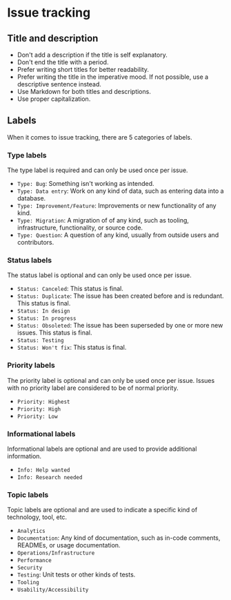 # Issue tracking

## Title and description

- Don't add a description if the title is self explanatory.
- Don't end the title with a period.
- Prefer writing short titles for better readability.
- Prefer writing the title in the imperative mood. If not possible, use a descriptive sentence instead.
- Use Markdown for both titles and descriptions.
- Use proper capitalization.

## Labels

When it comes to issue tracking, there are 5 categories of labels.

### Type labels

The type label is required and can only be used once per issue.

- `Type: Bug`: Something isn't working as intended.
- `Type: Data entry`: Work on any kind of data, such as entering data into a database.
- `Type: Improvement/Feature`: Improvements or new functionality of any kind.
- `Type: Migration`: A migration of of any kind, such as tooling, infrastructure, functionality, or source code.
- `Type: Question`: A question of any kind, usually from outside users and contributors.

### Status labels

The status label is optional and can only be used once per issue.

- `Status: Canceled`: This status is final.
- `Status: Duplicate`: The issue has been created before and is redundant. This status is final.
- `Status: In design`
- `Status: In progress`
- `Status: Obsoleted`: The issue has been superseded by one or more new issues. This status is final.
- `Status: Testing`
- `Status: Won't fix`: This status is final.

### Priority labels

The priority label is optional and can only be used once per issue. Issues with no priority label are considered to be of normal priority.

- `Priority: Highest`
- `Priority: High`
- `Priority: Low`

### Informational labels

Informational labels are optional and are used to provide additional information.

- `Info: Help wanted`
- `Info: Research needed`

### Topic labels

Topic labels are optional and are used to indicate a specific kind of technology, tool, etc.

- `Analytics`
- `Documentation`: Any kind of documentation, such as in-code comments, READMEs, or usage documentation.
- `Operations/Infrastructure`
- `Performance`
- `Security`
- `Testing`: Unit tests or other kinds of tests.
- `Tooling`
- `Usability/Accessibility`
